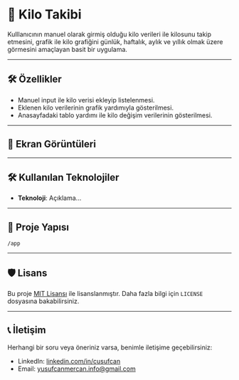 # 📱 Kilo Takibi

Kulllanıcının manuel olarak girmiş olduğu kilo verileri ile kilosunu takip etmesini, grafik ile kilo grafiğini günlük, haftalık, aylık ve yıllık olmak üzere görmesini amaçlayan basit bir uygulama.


<!--[![Get it on Google Play Store](https://upload.wikimedia.org/wikipedia/commons/7/78/Google_Play_Store_badge_EN.svg)](play_store_link)-->

---

## 🛠️ Özellikler

- Manuel input ile kilo verisi ekleyip listelenmesi.
- Eklenen kilo verilerinin grafik yardımıyla gösterilmesi.
- Anasayfadaki tablo yardımı ile kilo değişim verilerinin gösterilmesi.

---

## 📸 Ekran Görüntüleri
<!--![ScreenShotName](screenshot_link)-->

---

## 🛠️ Kullanılan Teknolojiler

- **Teknoloji**: Açıklama...

---

## 📢 Proje Yapısı

```
/app
```

---

## 🛡️ Lisans

Bu proje [MIT Lisansı](LICENSE) ile lisanslanmıştır. Daha fazla bilgi için `LICENSE` dosyasına
bakabilirsiniz.

---

## 📞 İletişim

Herhangi bir soru veya öneriniz varsa, benimle iletişime geçebilirsiniz:

- LinkedIn: [linkedin.com/in/cusufcan](https://linkedin.com/in/cusufcan)
- Email: [yusufcanmercan.info@gmail.com](mailto:yusufcanmercan.info@gmail.com)
